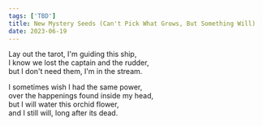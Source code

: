 ```yaml
---
tags: ['TBD']
title: New Mystery Seeds (Can't Pick What Grows, But Something Will)
date: 2023-06-19
---
```


Lay out the tarot, I'm guiding this ship,  
I know we lost the captain and the rudder,  
but I don't need them, I'm in the stream.

I sometimes wish I had the same power,  
over the happenings found inside my head,  
but I will water this orchid flower,  
and I still will, long after its dead.
